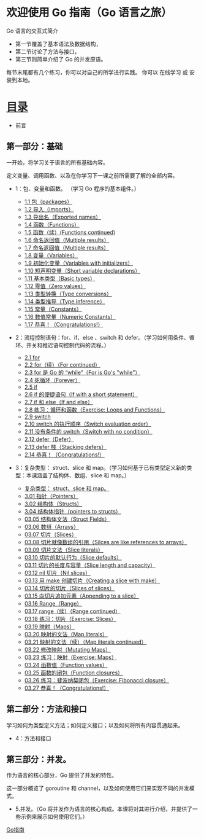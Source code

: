 
# 欢迎使用 Go 指南（Go 语言之旅）

Go 语言的交互式简介

* 第一节覆盖了基本语法及数据结构，
* 第二节讨论了方法与接口，
* 第三节则简单介绍了 Go 的并发原语。

每节末尾都有几个练习，你可以对自己的所学进行实践。 你可以 在线学习 或 安装到本地。

# [目录](https://github.com/gnefiy/go-tour-zh/blob/master/README.md)

* 前言

## 第一部分：基础

一开始，将学习关于语言的所有基础内容。

定义变量、调用函数、以及在你学习下一课之前所需要了解的全部内容。

* 1：包、变量和函数。 （学习 Go 程序的基本组件。）
	* [1.1 包（packages）](https://github.com/gnefiy/go-tour-zh/blob/master/tour/basics/01.01.md)
	* [1.2 导入（imports）](https://github.com/gnefiy/go-tour-zh/blob/master/tour/basics/01.02.md)
	* [1.3 导出名（Exported names）](https://github.com/gnefiy/go-tour-zh/blob/master/tour/basics/01.03.md)
	* [1.4 函数（Functions）](https://github.com/gnefiy/go-tour-zh/blob/master/tour/basics/01.04.md)
	* [1.5 函数（续）(Functions continued)](https://github.com/gnefiy/go-tour-zh/blob/master/tour/basics/01.05.md)
	* [1.6 命名返回值（Multiple results）](https://github.com/gnefiy/go-tour-zh/blob/master/tour/basics/01.06.md)
	* [1.7 命名返回值（Multiple results）](https://github.com/gnefiy/go-tour-zh/blob/master/tour/basics/01.07.md)
	* [1.8 变量（Variables）](https://github.com/gnefiy/go-tour-zh/blob/master/tour/basics/01.08.md)
	* [1.9 初始化变量（Variables with initializers）](https://github.com/gnefiy/go-tour-zh/blob/master/tour/basics/01.09.md)
	* [1.10 短声明变量（Short variable declarations）](https://github.com/gnefiy/go-tour-zh/blob/master/tour/basics/01.10.md)
	* [1.11 基本类型（Basic types）](https://github.com/gnefiy/go-tour-zh/blob/master/tour/basics/01.11.md)
	* [1.12 零值（Zero values）](https://github.com/gnefiy/go-tour-zh/blob/master/tour/basics/01.12.md)
	* [1.13 类型转换（Type conversions）](https://github.com/gnefiy/go-tour-zh/blob/master/tour/basics/01.13.md)
	* [1.14 类型推导（Type inference）](https://github.com/gnefiy/go-tour-zh/blob/master/tour/basics/01.14.md)
	* [1.15 常量（Constants）](https://github.com/gnefiy/go-tour-zh/blob/master/tour/basics/01.15.md)
	* [1.16 数值常量（Numeric Constants）](https://github.com/gnefiy/go-tour-zh/blob/master/tour/basics/01.16.md)
	* [1.17 恭喜！（Congratulations!）](https://github.com/gnefiy/go-tour-zh/blob/master/tour/basics/01.17.md)

* 2：流程控制语句：for、if、else 、switch 和 defer。（学习如何用条件、循环、开关和推迟语句控制代码的流程。）
	* [2.1 for](https://github.com/gnefiy/go-tour-zh/blob/master/tour/flowcontrol/02.01.md)
	* [2.2 for（续）（For continued）](https://github.com/gnefiy/go-tour-zh/blob/master/tour/flowcontrol/02.02.md)
	* [2.3 for 是 Go 的 “while”（For is Go's "while"）](https://github.com/gnefiy/go-tour-zh/blob/master/tour/flowcontrol/02.03.md)
	* [2.4 死循环（Forever）](https://github.com/gnefiy/go-tour-zh/blob/master/tour/flowcontrol/02.04.md)
	* [2.5 if](https://github.com/gnefiy/go-tour-zh/blob/master/tour/flowcontrol/02.05.md)
	* [2.6 if 的便捷语句（If with a short statement）](https://github.com/gnefiy/go-tour-zh/blob/master/tour/flowcontrol/02.06.md)
	* [2.7 if 和 else（If and else）](https://github.com/gnefiy/go-tour-zh/blob/master/tour/flowcontrol/02.07.md)
	* [2.8 练习：循环和函数（Exercise: Loops and Functions）](https://github.com/gnefiy/go-tour-zh/blob/master/tour/flowcontrol/02.08.md)
	* [2.9 switch](https://github.com/gnefiy/go-tour-zh/blob/master/tour/flowcontrol/02.09.md)
	* [2.10 switch 的执行顺序（Switch evaluation order）](https://github.com/gnefiy/go-tour-zh/blob/master/tour/flowcontrol/02.10.md)
	* [2.11 没有条件的 switch（Switch with no condition）](https://github.com/gnefiy/go-tour-zh/blob/master/tour/flowcontrol/02.11.md)
	* [2.12 defer（Defer）](https://github.com/gnefiy/go-tour-zh/blob/master/tour/flowcontrol/02.12.md)
	* [2.13 defer 栈（Stacking defers）](https://github.com/gnefiy/go-tour-zh/blob/master/tour/flowcontrol/02.13.md)
	* [2.14 恭喜！（Congratulations!）](https://github.com/gnefiy/go-tour-zh/blob/master/tour/flowcontrol/02.14.md)

* 3：复杂类型： struct、slice 和 map。（学习如何基于已有类型定义新的类型：本课涵盖了结构体、数组、slice 和 map。）
  * [复杂类型： struct、slice 和 map。](https://github.com/gnefiy/go-tour-zh/blob/master/tour/moretypes/03.00.md)
  * [3.01 指针（Pointers）](https://github.com/gnefiy/go-tour-zh/blob/master/tour/moretypes/03.01.md)
  * [3.02 结构体（Structs）](https://github.com/gnefiy/go-tour-zh/blob/master/tour/moretypes/03.02.md)
  * [3.04 结构体指针（pointers to structs）](https://github.com/gnefiy/go-tour-zh/blob/master/tour/moretypes/03.04.md)
  * [03.05 结构体文法（Struct Fields）](https://github.com/gnefiy/go-tour-zh/blob/master/tour/moretypes/03.05.md)
  * [03.06 数组（Arrays）](https://github.com/gnefiy/go-tour-zh/blob/master/tour/moretypes/03.06.md)
  * [03.07 切片（Slices）](https://github.com/gnefiy/go-tour-zh/blob/master/tour/moretypes/03.07.md)
  * [03.08 切片就像数组的引用（Silces are like references to arrays）](https://github.com/gnefiy/go-tour-zh/blob/master/tour/moretypes/03.08.md)
  * [03.09 切片文法（Slice literals）](https://github.com/gnefiy/go-tour-zh/blob/master/tour/moretypes/03.09.md)
  * [03.10 切片的默认行为（Slice defaults）](https://github.com/gnefiy/go-tour-zh/blob/master/tour/moretypes/03.10.md)
  * [03.11 切片的长度与容量（Slice length and capacity）](https://github.com/gnefiy/go-tour-zh/blob/master/tour/moretypes/03.11.md)
  * [03.12 nil 切片（Nil slices）](https://github.com/gnefiy/go-tour-zh/blob/master/tour/moretypes/03.12.md)
  * [03.13 用 make 创建切片（Creating a slice with make）](https://github.com/gnefiy/go-tour-zh/blob/master/tour/moretypes/03.13.md)
  * [03.14 切片的切片（Slices of slices）](https://github.com/gnefiy/go-tour-zh/blob/master/tour/moretypes/03.14.md)
  * [03.15 向切片追加元素（Appending to a slice）](https://github.com/gnefiy/go-tour-zh/blob/master/tour/moretypes/03.15.md)
  * [03.16 Range（Range）](https://github.com/gnefiy/go-tour-zh/blob/master/tour/moretypes/03.16.md)
  * [03.17 range（续）（Range continued）](https://github.com/gnefiy/go-tour-zh/blob/master/tour/moretypes/03.17.md)
  * [03.18 练习：切片（Exercise: Slices）](https://github.com/gnefiy/go-tour-zh/blob/master/tour/moretypes/03.18.md)
  * [03.19 映射（Maps）](https://github.com/gnefiy/go-tour-zh/blob/master/tour/moretypes/03.19.md)
  * [03.20 映射的文法（Map literals）](https://github.com/gnefiy/go-tour-zh/blob/master/tour/moretypes/03.20.md)
  * [03.21 映射的文法（续）（Map literals continued）](https://github.com/gnefiy/go-tour-zh/blob/master/tour/moretypes/03.21.md)
  * [03.22 修改映射（Mutating Maps）](https://github.com/gnefiy/go-tour-zh/blob/master/tour/moretypes/03.22.md)
  * [03.23 练习：映射（Exercise: Maps）](https://github.com/gnefiy/go-tour-zh/blob/master/tour/moretypes/03.23.md)
  * [03.24 函数值（Function values）](https://github.com/gnefiy/go-tour-zh/blob/master/tour/moretypes/03.24.md)
  * [03.25 函数的闭包（Function closures）](https://github.com/gnefiy/go-tour-zh/blob/master/tour/moretypes/03.25.md)
  * [03.26 练习：斐波纳契闭包（Exercise: Fibonacci closure）](https://github.com/gnefiy/go-tour-zh/blob/master/tour/moretypes/03.26.md)
  * [03.27 恭喜！（Congratulations!）](https://github.com/gnefiy/go-tour-zh/blob/master/tour/moretypes/03.27.md)

## 第二部分：方法和接口

学习如何为类型定义方法；如何定义接口；以及如何将所有内容贯通起来。

* 4：方法和接口

## 第三部分：并发。

作为语言的核心部分，Go 提供了并发的特性。

这一部分概览了 goroutine 和 channel，以及如何使用它们来实现不同的并发模式。

* 5.并发。（Go 将并发作为语言的核心构成。本课将对其进行介绍，并提供了一些示例来展示如何使用它们。）


[Go指南](https://tour.go-zh.org/list)
